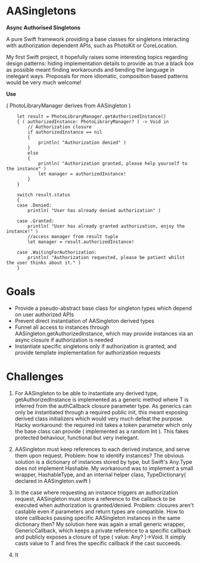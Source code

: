 # AASingletons
**Async Authorised Singletons**

A pure Swift framework providing a base classes for singletons interacting with authorization dependent APIs, such as PhotoKit or CoreLocation.

My first Swift project, it hopefully raises some interesting topics regarding design patterns: hiding implementation details to provide as true a black box as possible meant finding workarounds and bending the language in inelegant ways. Proposals for more idiomatic, composition based patterns would be very much welcome!

**Use**

( PhotoLibraryManager derives from AASingleton )

        let result = PhotoLibraryManager.getAuthorizedInstance()
        { ( authorizedInstance: PhotoLibraryManager? ) -> Void in
            // Authorization closure
            if authorizedInstance == nil
            {
                println( "Authorization denied" )
            }
            else
            {
                println( "Authorization granted, please help yourself to the instance" )
                let manager = authorizedInstance!
            }
        }
        
        switch result.status
        {
        case .Denied:
            println( "User has already denied authorization" )
            
        case .Granted:
            println( "User has already granted authorization, enjoy the instance!" )
            //access manager from result tuple
            let manager = result.authorizedInstance!
            
        case .WaitingForAuthorization:
            println( "Authorization requested, please be patient whilst the user thinks about it." )
        }

# Goals

* Provide a pseudo-abstract base class for singleton types which depend on user authorized APIs
* Prevent direct instantiation of AASingleton derived types
* Funnel all access to instances through AASingleton.getAuthorizedInstance, which may provide instances via an async closure if authorization is needed
* Instantiate specific singletons only if authorization is granted, and provide template implementation for authorization requests

# Challenges

1. For AASingleton to be able to instantiate any derived type, getAuthorizedInstance is implemented as a generic method where T is inferred from the authCallback closure parameter type. As generics can only be instantiated through a required public init, this meant exposing derived class initializers which would very much defeat the purpose. Hacky workaround: the required init takes a token parameter which only the base class can provide ( implemented as a random Int ). This fakes protected behaviour, functional but very inelegant.

2. AASingleton must keep references to each derived instance, and serve them upon request. Problem: how to identify instances? The obvious solution is a dictionary of instances stored by type, but Swift's Any.Type does not implement Hashable. My workaround was to implement a small wrapper, HashableType, and an internal helper class, TypeDictionary( declared in AASingleton.swift )

3. In the case where requesting an instance triggers an authorization request, AASingleton must store a reference to the callback to be executed when authorization is granted/denied. Problem: closures aren't castable even if parameters and return types are compatible. How to store callbacks passing specific AASingleton instances in the same dictionary then? My solution here was again a small generic wrapper, GenericCallback, which keeps a private reference to a specific callback and publicly exposes a closure of type ( value: Any? )->Void. It simply casts value to T and fires the specific callback if the cast succeeds.

4. It
